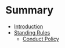 # Summary

* [Introduction](README.md)
* [Standing Rules](.rules/standingrules.md)
   * [Conduct Policy](.rules/conduct_policy.md)

